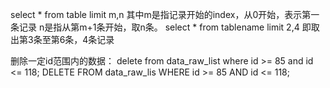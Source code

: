 

select * from table limit m,n
其中m是指记录开始的index，从0开始，表示第一条记录
n是指从第m+1条开始，取n条。
select * from tablename limit 2,4
即取出第3条至第6条，4条记录

删除一定id范围内的数据：
delete from data_raw_list where id >= 85 and id <= 118;
DELETE FROM data_raw_lis WHERE id >= 85 AND id <= 118;


